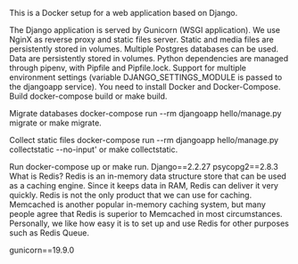 This is a Docker setup for a web application based on Django.

The Django application is served by Gunicorn (WSGI application).
We use NginX as reverse proxy and static files server. Static and media files are persistently stored in volumes.
Multiple Postgres databases can be used. Data are persistently stored in volumes.
Python dependencies are managed through pipenv, with Pipfile and Pipfile.lock.
Support for multiple environment settings (variable DJANGO_SETTINGS_MODULE is passed to the djangoapp service).
You need to install Docker and Docker-Compose.
Build
docker-compose build or make build.

Migrate databases
docker-compose run --rm djangoapp hello/manage.py migrate or make migrate.

Collect static files
docker-compose run --rm djangoapp hello/manage.py collectstatic --no-input' or make collectstatic.

Run
docker-compose up or make run.
Django==2.2.27
psycopg2==2.8.3
What is Redis?
Redis is an in-memory data structure store that can be used as a caching engine. Since it keeps data in RAM, Redis can deliver it very quickly. Redis is not the only product that we can use for caching. Memcached is another popular in-memory caching system, but many people agree that Redis is superior to Memcached in most circumstances. Personally, we like how easy it is to set up and use Redis for other purposes such as Redis Queue.

gunicorn==19.9.0
